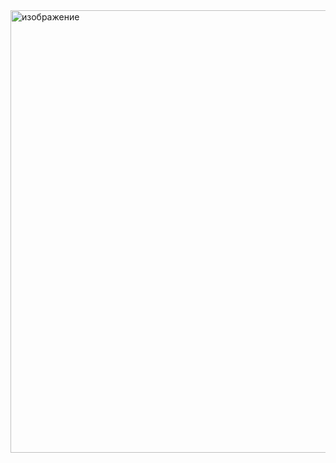 <img width="708" alt="изображение" src="https://github.com/user-attachments/assets/cd94b956-d8ae-487c-a50b-3269b9d0af75" />
